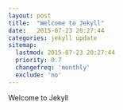 ```yaml
---
layout: post
title:  "Welcome to Jekyll"
date:   2015-07-23 20:27:44
categories: jekyll update
sitemap:
  lastmod: 2015-07-23 20:27:44
  priority: 0.7
  changefreq: 'monthly'
  exclude: 'no'
---
```


Welcome to Jekyll